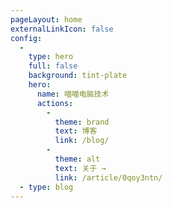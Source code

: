 ```yaml
---
pageLayout: home
externalLinkIcon: false
config:
  -
    type: hero
    full: false
    background: tint-plate
    hero:
      name: 喵喵电脑技术
      actions:
        -
          theme: brand
          text: 博客
          link: /blog/
        -
          theme: alt
          text: 关于 →
          link: /article/0qoy3ntn/
  - type: blog
---
```

